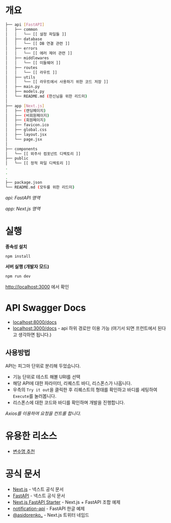 # 개요

```bash
├── api [FastAPI]
│   ├── common
│   │   └── [[ 설정 파일들 ]]
│   ├── database
│   │   └── [[ DB 연결 관련 ]]
│   ├── errors
│   │   └── [[ 에러 제어 관련 ]]
│   ├── middlewares
│   │   └── [[ 미들웨어 ]]
│   ├── routes
│   │   └── [[ 라우트 ]]
│   ├── utils
│   │   └── [[ 라우트에서 사용하기 위한 코드 저장 ]]
│   ├── main.py
│   ├── models.py
│   └── README.md (한신님을 위한 리드미)
│
├── app [Next.js]
│   ├── (랜딩페이지)
│   ├── (비회원페이지)
│   ├── (회원페이지)
│   ├── favicon.ico
│   ├── global.css
│   ├── layout.jsx
│   └── page.jsx
│
├── components
│   └── [[ 외주사 컴포넌트 디렉토리 ]]
├── public
│   └── [[ 정적 파일 디렉토리 ]]
.
.
.
├── package.json
└── README.md (모두를 위한 리드미)
```

_api: FastAPI 영역_

_app: Next.js 영역_


# 실행

__종속성 설치__

```bash
npm install
```

__서버 실행 (개발자 모드)__

```bash
npm run dev
```

[http://localhost:3000](http://localhost:3000) 에서 확인


# API Swagger Docs

- [localhost:8000/docs](http://localhost:8000/docs)
- [localhost:3000/docs](http://localhost:3000/docs) - api 하위 경로만 이용 가능 (여기서 되면 프런트에서 된다고 생각하면 됩니다.)


## 사용방법

API는 피그마 단위로 분리해 두었습니다.

- 기능 단위로 테스트 해볼 URI를 선택
- 해당 API에 대한 파라미터, 리퀘스트 바디, 리스폰스가 나옵니다.
- 우측의 `Try it out`을 클릭한 후 리퀘스트의 형태를 확인하고 바디를 세팅하여 `Execute`를 눌러봅니다.
- 리스폰스에 대한 코드와 바디를 확인하며 개발을 진행합니다.

_Axios를 이용하여 요청을 컨트롤 합니다._


# 유용한 리소스

- [변수명 추천](https://www.curioustore.com/)


# 공식 문서

- [Next.js](https://nextjs.org/docs) - 넥스트 공식 문서
- [FastAPI](https://fastapi.tiangolo.com/ko/) - 넥스트 공식 문서
- [Next.js FastAPI Starter](https://vercel.com/templates/next.js/nextjs-fastapi-starter) - Next.js + FastAPI 조합 예제
- [notification-api](https://github.com/riseryan89/notification-api) - FastAPI 한글 예제
- [@asidorenko_](https://twitter.com/asidorenko_) - Next.js 트위터 네임드
